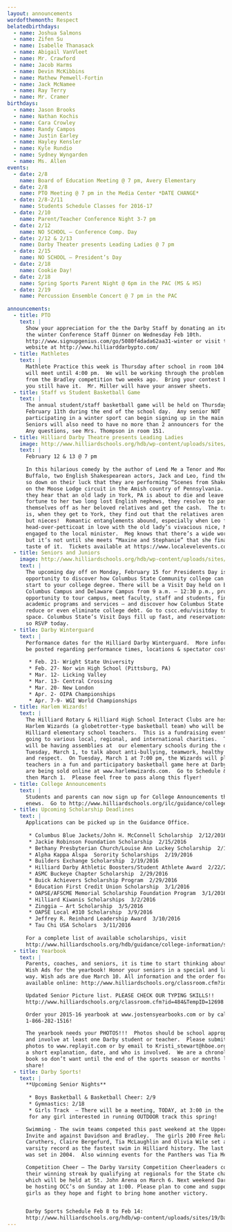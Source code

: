 ```yaml
---
layout: announcements
wordofthemonth: Respect
belatedbirthdays:
  - name: Joshua Salmons
  - name: Zifen Su
  - name: Isabelle Thanasack
  - name: Abigail VanVleet
  - name: Mr. Crawford
  - name: Jacob Harms
  - name: Devin McKibbins
  - name: Mathew Pemwell-Fortin
  - name: Jack McNamee
  - name: Ray Terry
  - name: Mr. Cramer
birthdays:
  - name: Jason Brooks
  - name: Nathan Kochis
  - name: Cara Crowley
  - name: Randy Campos
  - name: Justin Earley
  - name: Hayley Kensler
  - name: Kyle Rundio
  - name: Sydney Wyngarden
  - name: Ms. Allen
events:
  - date: 2/8
    name: Board of Education Meeting @ 7 pm, Avery Elementary
  - date: 2/8
    name: PTO Meeting @ 7 pm in the Media Center *DATE CHANGE*
  - date: 2/8-2/11
    name: Students Schedule Classes for 2016-17
  - date: 2/10
    name: Parent/Teacher Conference Night 3-7 pm
  - date: 2/12
    name: NO SCHOOL – Conference Comp. Day
  - date: 2/12 & 2/13
    name: Darby Theater presents Leading Ladies @ 7 pm
  - date: 2/15
    name: NO SCHOOL – President’s Day
  - date: 2/18
    name: Cookie Day!
  - date: 2/18
    name: Spring Sports Parent Night @ 6pm in the PAC (MS & HS)
  - date: 2/19
    name: Percussion Ensemble Concert @ 7 pm in the PAC
    
announcements:
  - title: PTO
    text: |
      Show your appreciation for the the Darby Staff by donating an item for 
      the winter Conference Staff Dinner on Wednesday Feb 10th. 
      http://www.signupgenius.com/go/5080f4dada62aa31-winter or visit the PTO 
      website at http://www.hilliarddarbypto.com/
  - title: Mathletes
    text: |
      Mathlete Practice this week is Thursday after school in room 104.  We 
      will meet until 4:00 pm.  We will be working through the problem sets 
      from the Bradley competition two weeks ago.  Bring your contest book if 
      you still have it.  Mr. Miller will have your answer sheets.
  - title: Staff vs Student Basketball Game
    text: |
      The annual student/staff basketball game will be held on Thursday, 
      February 11th during the end of the school day.  Any senior NOT 
      participating in a winter sport can begin signing up in the main office. 
      Seniors will also need to have no more than 2 announcers for the game.  
      Any questions, see Mrs. Thompson in room 151.
  - title: Hilliard Darby Theatre presents Leading Ladies
    image: http://www.hilliardschools.org/hdb/wp-content/uploads/sites/19/1058974_orig.png
    text: |
      February 12 & 13 @ 7 pm
      
      In this hilarious comedy by the author of Lend Me a Tenor and Moon Over 
      Buffalo, two English Shakespearean actors, Jack and Leo, find themselves 
      so down on their luck that they are performing “Scenes from Shakespeare” 
      on the Moose Lodge circuit in the Amish country of Pennsylvania.  When 
      they hear that an old lady in York, PA is about to die and leave her 
      fortune to her two long lost English nephews, they resolve to pass 
      themselves off as her beloved relatives and get the cash.  The trouble 
      is, when they get to York, they find out that the relatives aren’t nephews, 
      but nieces!  Romantic entanglements abound, especially when Leo falls 
      head-over-petticoat in love with the old lady’s vivacious nice, Meg. who’s 
      engaged to the local minister.  Meg knows that there’s a wide world out there, 
      but it’s not until she meets “Maxine and Stephanie” that she finally gets a 
      taste of it.  Tickets available at https://www.localevelevents.com/events/details/1461
  - title: Seniors and Juniors
    image: http://www.hilliardschools.org/hdb/wp-content/uploads/sites/19/VisitDayAnnouncementSlide_Jan16-300x200.jpg
    text: | 
      The upcoming day off on Monday, February 15 for Presidents Day is a great 
      opportunity to discover how Columbus State Community college can be a smart 
      start to your college degree. There will be a Visit Day held on both the 
      Columbus Campus and Delaware Campus from 9 a.m. – 12:30 p.m., providing an 
      opportunity to tour campus, meet faculty, staff and students, find out about 
      academic programs and services – and discover how Columbus State can help you 
      reduce or even eliminate college debt. Go to cscc.edu/visitday to reserve your 
      space. Columbus State’s Visit Days fill up fast, and reservations are required, 
      so RSVP today.
  - title: Darby Winterguard
    text: |
      Performance dates for the Hilliard Darby Winterguard.  More information will 
      be posted regarding performance times, locations & spectator cost in the future.
      
       * Feb. 21- Wright State University
       * Feb. 27- Nor win High School (Pittsburg, PA)
       * Mar. 12- Licking Valley
       * Mar. 13- Central Crossing
       * Mar. 20- New London
       * Apr. 2- OIPA Championships
       * Apr. 7-9- WGI World Championships
  - title: Harlem Wizards!
    text: |
      The Hilliard Rotary & Hilliard High School Interact Clubs are hosting the 
      Harlem Wizards (a globetrotter-type basketball team) who will be playing 
      Hilliard elementary school teachers.  This is a fundraising event with proceeds 
      going to various local, regional, and international charities.  The Wizards 
      will be having assemblies at  our elementary schools during the day on 
      Tuesday, March 1, to talk about anti-bullying, teamwork, healthy lifestyles, 
      and respect.  On Tuesday, March 1 at 7:00 pm, the Wizards will play Hilliard 
      teachers in a fun and participatory basketball game here at Darby.  Tickets 
      are being sold online at www.harlemwizards.com.  Go to Schedule & Tickets, 
      then March 1.  Please feel free to pass along this flyer!
  - title: College Announcements
    text: | 
      Students and parents can now sign up for College Announcements through 
      enews.  Go to http://www.hilliardschools.org/ilc/guidance/college-announcements/
  - title: Upcoming Scholarship Deadlines
    text: | 
      Applications can be picked up in the Guidance Office.
      
       * Columbus Blue Jackets/John H. McConnell Scholarship  2/12/2016
       * Jackie Robinson Foundation Scholarship  2/15/2016
       * Bethany Presbyterian Church/Louise Ann Luckey Scholarship  2/17/2016
       * Alpha Kappa Alspa  Sorority Scholarships  2/19/2016
       * Builders Exchange Scholarship  2/19/2016
       * Hilliard Darby Athletic Boosters/Student Athlete Award  2/22/2016
       * ASMC Buckeye Chapter Scholarship  2/29/2016
       * Buick Achievers Scholarship Program  2/29/2016
       * Education First Credit Union Scholarship  3/1/2016
       * OAPSE/AFSCME Memorial Scholarship Foundation Program  3/1/2016
       * Hilliard Kiwanis Scholarships  3/2/2016
       * Zinggia – Art Scholarship  3/5/2016
       * OAPSE Local #310 Scholarship  3/9/2016
       * Jeffrey R. Reinhard Leadership Award  3/10/2016
       * Tau Chi USA Scholars  3/11/2016
      
      For a complete list of available scholarships, visit 
      http://www.hilliardschools.org/hdb/guidance/college-information/scholarship-information/?preview=true&preview_id=5502&preview_nonce=f4c5de2fd9
  - title: Yearbook
    text: |
      Parents, coaches, and seniors, it is time to start thinking about Senior 
      Wish Ads for the yearbook! Honor your seniors in a special and lasting 
      way. Wish ads are due March 10. All information and the order form are 
      available online: http://www.hilliardschools.org/classroom.cfm?id=484&TempID=1140

      Updated Senior Picture list. PLEASE CHECK OUR TYPING SKILLS!! 
      http://www.hilliardschools.org/classroom.cfm?id=484&TempID=12698

      Order your 2015-16 yearbook at www.jostensyearbooks.com or by calling 
      1-866-282-1516!

      The yearbook needs your PHOTOS!!!  Photos should be school appropriate 
      and involve at least one Darby student or teacher.  Please submit your 
      photos to www.replayit.com or by email to Kristi_stewart@hboe.org  with 
      a short explanation, date, and who is involved.  We are a chronological 
      book so don’t want until the end of the sports season or months later to 
      share!
  - title: Darby Sports!
    text: | 
      **Upcoming Senior Nights**
      
       * Boys Basketball & Basketball Cheer: 2/9
       * Gymnastics: 2/18
       * Girls Track  – There will be a meeting, TODAY, at 3:00 in the commons, 
       for any girl interested in running OUTDOOR track this spring!

      Swimming - The swim teams competed this past weekend at the Upper Arlington 
      Invite and against Davidson and Bradley.  The girls 200 Free Relay of Mackenzie 
      Caruthers, Claire Bergefurd, Tia McLaughlin and Olivia Wile set a new 
      varsity record as the fastest swim in Hilliard history. The last record 
      was set in 2004.  Also winning events for the Panthers was Tia McLaughlin.

      Competition Cheer – The Darby Varsity Competition Cheerleaders continue 
      their winning streak by qualifying at regionals for the State championship 
      which will be held at St. John Arena on March 6. Next weekend Darby will 
      be hosting OCC’s on Sunday at 1:00. Please plan to come and support the 
      girls as they hope and fight to bring home another victory.


      Darby Sports Schedule Feb 8 to Feb 14: 
      http://www.hilliardschools.org/hdb/wp-content/uploads/sites/19/Darby-Sports-Schedule-Feb-8-to-Feb-14.pdf
---
```

